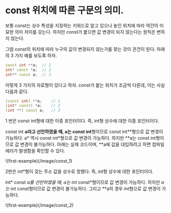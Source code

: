 # const 위치에 따른 구문의 의미.

보통 const는 상수 특성을 지정하는 키워드로 알고 있으나 놓인 위치에 따라 약간의 미묘한 의미 차이를 갖는다. 하지만 const가 붙으면 값 변경이 되지 않는다는 원칙은 변하지 않는다.

그럼 const의 위치에 따라 누구의 값이 변경되지 않는가를 찾는 것이 관건이 된다. 아래의 3 가지 예를 보도록 하자.

```cpp
const int **a;	// 1
int* const *a;	// 2
int** const a;	// 3
```

이렇게 3 가지의 자료형이 있다고 하자. const가 붙는 위치가 조금씩 다른데, 이는 사실 다음과 같다.

```cpp
(const int) **a;	// 1
(int* const) *a;	// 2
(int **) const a;	// 3
```

1 번은 const int형에 대한 이중 포인터이다. 즉, int형 상수에 대한 이중 포인터이다.

const int **a라고 선언하였을 때, a는 const int**형이므로 const int**형으로 값 변경이 가능하다. a* 역시 const int*형으로 값 변경이 가능하다. 하지만 **a는 const int형이므로 값 변경이 불가능하다. 아래는 실제 코드이며, **a에 값을 대입하려고 하면 컴파일 에러가 발생함을 확인할 수 있다.

!(first-example)(/image/const_1)

2번은 int*형이 갖는 주소 값을 상수로 정했다. 즉, int형 상수에 대한 포인터이다.

int* const *a를 선언하였을 때, a는 int* const*형이므로 값 변경이 가능하다. 하지만 *a는 int* const형이므로 값 변경이 불가능하다. 그리고 **a의 경우 int형으로 값 변경이 가능하다.

!(first-example)(/image/const_2)
